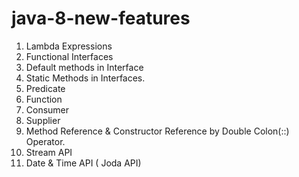 # java-8-new-features
1. Lambda Expressions
2. Functional Interfaces
3. Default methods in Interface
4. Static Methods in Interfaces.
5. Predicate
6. Function
7. Consumer
8. Supplier
9. Method Reference & Constructor Reference by Double Colon(::) Operator.
10. Stream API
11. Date & Time API ( Joda API)